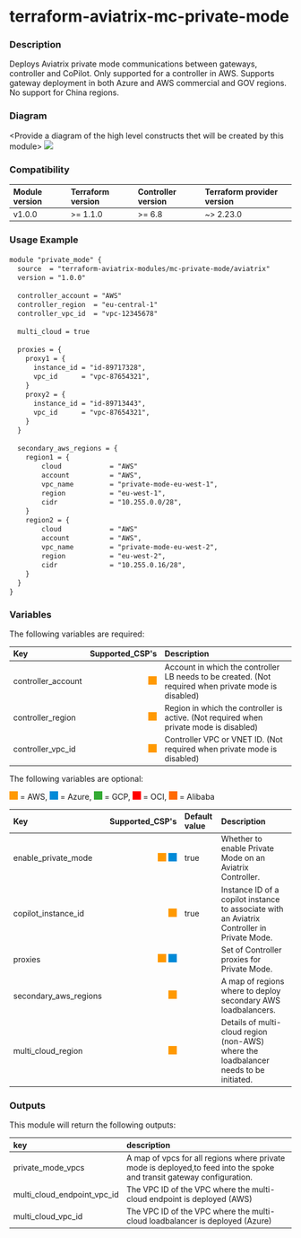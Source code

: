 # terraform-aviatrix-mc-private-mode

### Description
Deploys Aviatrix private mode communications between gateways, controller and CoPilot. Only supported for a controller in AWS.
Supports gateway deployment in both Azure and AWS commercial and GOV regions. No support for China regions.

### Diagram
\<Provide a diagram of the high level constructs thet will be created by this module>
<img src="<IMG URL>"  height="250">

### Compatibility
Module version | Terraform version | Controller version | Terraform provider version
:--- | :--- | :--- | :---
v1.0.0 | >= 1.1.0 | >= 6.8 | ~> 2.23.0

### Usage Example
```hcl
module "private_mode" {
  source  = "terraform-aviatrix-modules/mc-private-mode/aviatrix"
  version = "1.0.0"

  controller_account = "AWS"
  controller_region  = "eu-central-1"
  controller_vpc_id  = "vpc-12345678"

  multi_cloud = true

  proxies = {
    proxy1 = {
      instance_id = "id-89717328",
      vpc_id      = "vpc-87654321",
    }
    proxy2 = {
      instance_id = "id-89713443",
      vpc_id      = "vpc-87654321",
    }
  }

  secondary_aws_regions = {
    region1 = {
        cloud            = "AWS"
        account          = "AWS",
        vpc_name         = "private-mode-eu-west-1",
        region           = "eu-west-1",
        cidr             = "10.255.0.0/28",
    }
    region2 = {
        cloud            = "AWS"
        account          = "AWS",
        vpc_name         = "private-mode-eu-west-2",
        region           = "eu-west-2",
        cidr             = "10.255.0.16/28",
    } 
  }
}
```

### Variables
The following variables are required:

Key | Supported_CSP's | Description
:-- | --: | :--
controller_account | <img src="https://github.com/terraform-aviatrix-modules/terraform-aviatrix-mc-private-mode/blob/main/img/aws.png?raw=true" title="AWS"> | Account in which the controller LB needs to be created. (Not required when private mode is disabled)
controller_region | <img src="https://github.com/terraform-aviatrix-modules/terraform-aviatrix-mc-private-mode/blob/main/img/aws.png?raw=true" title="AWS"> | Region in which the controller is active. (Not required when private mode is disabled)
controller_vpc_id | <img src="https://github.com/terraform-aviatrix-modules/terraform-aviatrix-mc-private-mode/blob/main/img/aws.png?raw=true" title="AWS"> | Controller VPC or VNET ID. (Not required when private mode is disabled)

The following variables are optional:

<img src="https://github.com/terraform-aviatrix-modules/terraform-aviatrix-mc-private-mode/blob/main/img/aws.png?raw=true" title="AWS"> = AWS, <img src="https://github.com/terraform-aviatrix-modules/terraform-aviatrix-mc-private-mode/blob/main/img/azure.png?raw=true" title="Azure"> = Azure, <img src="https://github.com/terraform-aviatrix-modules/terraform-aviatrix-mc-private-mode/blob/main/img/gcp.png?raw=true" title="GCP"> = GCP, <img src="https://github.com/terraform-aviatrix-modules/terraform-aviatrix-mc-private-mode/blob/main/img/oci.png?raw=true" title="OCI"> = OCI, <img src="https://github.com/terraform-aviatrix-modules/terraform-aviatrix-mc-private-mode/blob/main/img/alibaba.png?raw=true" title="Alibaba"> = Alibaba

Key | Supported_CSP's | Default value | Description
:-- | --: | :-- | :--
enable_private_mode | <img src="https://github.com/terraform-aviatrix-modules/terraform-aviatrix-mc-private-mode/blob/main/img/aws.png?raw=true" title="AWS"> <img src="https://github.com/terraform-aviatrix-modules/terraform-aviatrix-mc-private-mode/blob/main/img/azure.png?raw=true" title="Azure"> | true | Whether to enable Private Mode on an Aviatrix Controller.
copilot_instance_id | <img src="https://github.com/terraform-aviatrix-modules/terraform-aviatrix-mc-private-mode/blob/main/img/aws.png?raw=true" title="AWS"> | true | Instance ID of a copilot instance to associate with an Aviatrix Controller in Private Mode.
proxies | <img src="https://github.com/terraform-aviatrix-modules/terraform-aviatrix-mc-private-mode/blob/main/img/aws.png?raw=true" title="AWS"> <img src="https://github.com/terraform-aviatrix-modules/terraform-aviatrix-mc-private-mode/blob/main/img/azure.png?raw=true" title="Azure"> | | Set of Controller proxies for Private Mode.
secondary_aws_regions | <img src="https://github.com/terraform-aviatrix-modules/terraform-aviatrix-mc-private-mode/blob/main/img/aws.png?raw=true" title="AWS"> | | A map of regions where to deploy secondary AWS loadbalancers.
multi_cloud_region | <img src="https://github.com/terraform-aviatrix-modules/terraform-aviatrix-mc-private-mode/blob/main/img/aws.png?raw=true" title="AWS"> | | Details of multi-cloud region (non-AWS) where the loadbalancer needs to be initiated.

### Outputs
This module will return the following outputs:

key | description
:---|:---
private_mode_vpcs | A map of vpcs for all regions where private mode is deployed,to feed into the spoke and transit gateway configuration.
multi_cloud_endpoint_vpc_id | The VPC ID of the VPC where the multi-cloud endpoint is deployed (AWS)
multi_cloud_vpc_id | The VPC ID of the VPC where the multi-cloud loadbalancer is deployed (Azure)